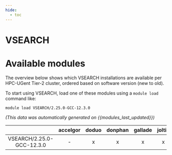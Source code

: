 ```yaml
---
hide:
  - toc
---
```


VSEARCH
=======

# Available modules


The overview below shows which VSEARCH installations are available per HPC-UGent Tier-2 cluster, ordered based on software version (new to old).

To start using VSEARCH, load one of these modules using a `module load` command like:

```shell
module load VSEARCH/2.25.0-GCC-12.3.0
```

*(This data was automatically generated on {{modules_last_updated}})*  

| |accelgor|doduo|donphan|gallade|joltik|litleo|shinx|
| :---: | :---: | :---: | :---: | :---: | :---: | :---: | :---: |
|VSEARCH/2.25.0-GCC-12.3.0|-|x|x|x|x|x|x|
